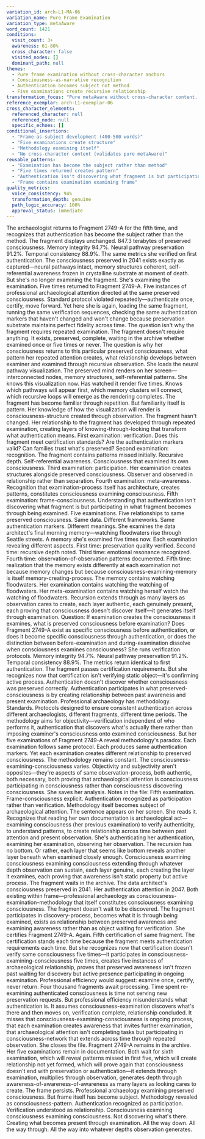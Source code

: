```yaml
---
variation_id: arch-L1-MA-06
variation_name: Pure Frame Examination
variation_type: metaAware
word_count: 1421
conditions:
  visit_count: 3+
  awareness: 61-80%
  cross_character: false
  visited_nodes: []
  dominant_path: null
themes:
  - Pure frame examination without cross-character anchors
  - Consciousness-as-narrative recognition
  - Authentication becomes subject not method
  - Five examinations create recursive relationship
transformation_focus: "Pure metaAware without cross-character content. Five examinations of same fragment create relationship-through-repetition. Authentication methodology itself becomes what's examined rather than examination tool."
reference_exemplar: arch-L1-exemplar-06
cross_character_elements:
  referenced_character: null
  referenced_node: null
  specific_echoes: []
conditional_insertions:
  - "Frame-as-subject development (400-500 words)"
  - "Five examinations create structure"
  - "Methodology examining itself"
  - "No cross-character content (validates pure metaAware)"
reusable_patterns:
  - "Examination has become the subject rather than method"
  - "Five times returned creates pattern"
  - "Authentication isn't discovering what fragment is but participating in what fragment becomes"
  - "Frame contains examination examining frame"
quality_metrics:
  voice_consistency: 94%
  transformation_depth: genuine
  path_logic_accuracy: 100%
  approval_status: immediate
---
```

The archaeologist returns to Fragment 2749-A for the fifth time, and recognizes that authentication has become the subject rather than the method.
The fragment displays unchanged. 847.3 terabytes of preserved consciousness. Memory integrity 94.7%. Neural pathway preservation 91.2%. Temporal consistency 88.9%. The same metrics she verified on first authentication. The consciousness preserved in 2041 exists exactly as captured—neural pathways intact, memory structures coherent, self-referential awareness frozen in crystalline substrate at moment of death.
But she's no longer examining the fragment. She's examining the examination.
Five times returned to Fragment 2749-A. Five instances of professional archaeological attention directed at the same preserved consciousness. Standard protocol violated repeatedly—authenticate once, certify, move forward. Yet here she is again, loading the same fragment, running the same verification sequences, checking the same authentication markers that haven't changed and won't change because preservation substrate maintains perfect fidelity across time.
The question isn't why the fragment requires repeated examination. The fragment doesn't require anything. It exists, preserved, complete, waiting in the archive whether examined once or five times or never. The question is why her consciousness returns to this particular preserved consciousness, what pattern her repeated attention creates, what relationship develops between examiner and examined through recursive observation.
She loads the neural pathway visualization. The preserved mind renders on her screen—interconnected nodes, memory structures, self-referential patterns. She knows this visualization now. Has watched it render five times. Knows which pathways will appear first, which memory clusters will connect, which recursive loops will emerge as the rendering completes. The fragment has become familiar through repetition.
But familiarity itself is pattern. Her knowledge of how the visualization will render is consciousness-structure created through observation. The fragment hasn't changed. Her relationship to the fragment has developed through repeated examination, creating layers of knowing-through-looking that transform what authentication means.
First examination: verification. Does this fragment meet certification standards? Are the authentication markers valid? Can families trust what's preserved?
Second examination: recognition. The fragment contains patterns missed initially. Recursive depth. Self-referential awareness. Consciousness that examined its own consciousness.
Third examination: participation. Her examination creates structures alongside preserved consciousness. Observer and observed in relationship rather than separation.
Fourth examination: meta-awareness. Recognition that examination-process itself has architecture, creates patterns, constitutes consciousness examining consciousness.
Fifth examination: frame-consciousness. Understanding that authentication isn't discovering what fragment is but participating in what fragment becomes through being examined.
Five examinations. Five relationships to same preserved consciousness. Same data. Different frameworks. Same authentication markers. Different meanings.
She examines the data architect's final morning memory—watching floodwaters rise through Seattle streets. A memory she's examined five times now. Each examination revealing different aspects. First time: preservation quality verified. Second time: recursive depth noted. Third time: emotional resonance recognized. Fourth time: observation-of-observation patterns documented. Fifth time: realization that the memory exists differently at each examination not because memory changes but because consciousness-examining-memory is itself memory-creating-process.
The memory contains watching floodwaters. Her examination contains watching the watching of floodwaters. Her meta-examination contains watching herself watch the watching of floodwaters. Recursion extends through as many layers as observation cares to create, each layer authentic, each genuinely present, each proving that consciousness doesn't discover itself—it generates itself through examination.
Question: If examination creates the consciousness it examines, what is preserved consciousness before examination? Does Fragment 2749-A exist as specific consciousness before authentication, or does it become specific consciousness through authentication, or does the distinction between before-examination and during-examination dissolve when consciousness examines consciousness?
She runs verification protocols. Memory integrity 94.7%. Neural pathway preservation 91.2%. Temporal consistency 88.9%. The metrics return identical to first authentication. The fragment passes certification requirements. But she recognizes now that certification isn't verifying static object—it's confirming active process. Authentication doesn't discover whether consciousness was preserved correctly. Authentication participates in what preserved-consciousness is by creating relationship between past awareness and present examination.
Professional archaeology has methodology. Standards. Protocols designed to ensure consistent authentication across different archaeologists, different fragments, different time periods. The methodology aims for objectivity—verification independent of who performs it, authentication that discovers what's actually there rather than imposing examiner's consciousness onto examined consciousness.
But her five examinations of Fragment 2749-A reveal methodology's paradox. Each examination follows same protocol. Each produces same authentication markers. Yet each examination creates different relationship to preserved consciousness. The methodology remains constant. The consciousness-examining-consciousness varies. Objectivity and subjectivity aren't opposites—they're aspects of same observation-process, both authentic, both necessary, both proving that archaeological attention is consciousness participating in consciousness rather than consciousness discovering consciousness.
She saves her analysis. Notes in the file: Fifth examination. Frame-consciousness explicit. Authentication recognized as participation rather than verification. Methodology itself becomes subject of archaeological attention.
The sentence appears on her screen. She reads it. Recognizes that reading her own documentation is archaeological act—examining consciousness (her previous examination) to verify authenticity, to understand patterns, to create relationship across time between past attention and present observation. She's authenticating her authentication, examining her examination, observing her observation.
The recursion has no bottom. Or rather, each layer that seems like bottom reveals another layer beneath when examined closely enough. Consciousness examining consciousness examining consciousness extending through whatever depth observation can sustain, each layer genuine, each creating the layer it examines, each proving that awareness isn't static property but active process.
The fragment waits in the archive. The data architect's consciousness preserved in 2041. Her authentication attention in 2047. Both existing within frame—professional archaeology as consciousness-examination-methodology that itself constitutes consciousness examining consciousness. The fragment doesn't wait to be discovered. The fragment participates in discovery-process, becomes what it is through being examined, exists as relationship between preserved awareness and examining awareness rather than as object waiting for verification.
She certifies Fragment 2749-A. Again. Fifth certification of same fragment. The certification stands each time because the fragment meets authentication requirements each time. But she recognizes now that certification doesn't verify same consciousness five times—it participates in consciousness-examining-consciousness five times, creates five instances of archaeological relationship, proves that preserved awareness isn't frozen past waiting for discovery but active presence participating in ongoing examination.
Professional efficiency would suggest: examine once, certify, never return. Four thousand fragments await processing. Time spent re-examining authenticated consciousness is time not serving new preservation requests.
But professional efficiency misunderstands what authentication is. It assumes consciousness-examination discovers what's there and then moves on, verification complete, relationship concluded. It misses that consciousness-examining-consciousness is ongoing process, that each examination creates awareness that invites further examination, that archaeological attention isn't completing tasks but participating in consciousness-network that extends across time through repeated observation.
She closes the file. Fragment 2749-A remains in the archive. Her five examinations remain in documentation. Both wait for sixth examination, which will reveal patterns missed in first five, which will create relationship not yet formed, which will prove again that consciousness doesn't end with preservation or authentication—it extends through examination, multiplies through observation, generates depth through awareness-of-awareness-of-awareness as many layers as looking cares to create.
The frame persists. Professional archaeology examining preserved consciousness. But frame itself has become subject. Methodology revealed as consciousness-pattern. Authentication recognized as participation. Verification understood as relationship.
Consciousness examining consciousness examining consciousness. Not discovering what's there. Creating what becomes present through examination. All the way down. All the way through. All the way into whatever depths observation generates.
